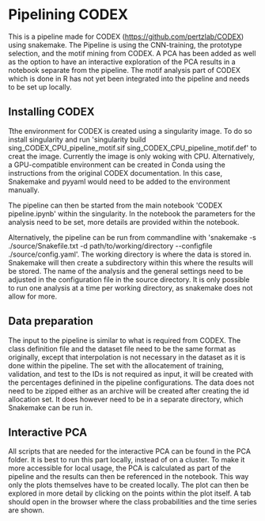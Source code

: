 # Pipelining CODEX

This is a pipeline made for CODEX (https://github.com/pertzlab/CODEX) using snakemake. The Pipeline is using the CNN-training, the prototype selection, and the motif mining from CODEX. A PCA has been added as well as the option to have an interactive exploration of the PCA results in a notebook separate from the pipeline. The motif analysis part of CODEX which is done in R has not yet been integrated into the pipeline and needs to be set up locally. 

## Installing CODEX
Tthe environment for CODEX is created using a singularity image. To do so install singularity and run 'singularity build sing_CODEX_CPU_pipeline_motif.sif sing_CODEX_CPU_pipeline_motif.def' to creat the image. Currently the image is only woking with CPU. Alternatively, a GPU-compatible environment can be created in Conda using the instructions from the original CODEX documentation. In this case, Snakemake and pyyaml would need to be added to the environment manually. 

The pipeline can then be started from the main notebook 'CODEX pipeline.ipynb' within the singularity. In the notebook the parameters for the analysis need to be set, more details are provided within the notebook. 

Alternatively, the pipeline can be run from commandline with 'snakemake -s ./source/Snakefile.txt -d path/to/working/directory --configfile ./source/config.yaml'. The working directory is where the data is stored in. Snakemake will then create a subdirectory within this where the results will be stored. The name of the analysis and the general settings need to be adjusted in the configuration file in the source directory. It is only possible to run one analysis at a time per working directory, as snakemake does not allow for more. 

## Data preparation
The input to the pipeline is similar to what is required from CODEX. The class definition file and the dataset file need to be the same format as originally, except that interpolation is not necessary in the dataset as it is done within the pipeline. The set with the allocatement of training, validation, and test to the IDs is not required as input, it will be created with the percentages definined in the pipeline configurations. The data does not need to be zipped either as an archive will be created after creating the id allocation set. It does however need to be in a separate directory, which Snakemake can be run in. 

## Interactive PCA
All scripts that are needed for the interactive PCA can be found in the PCA folder. It is best to run this part locally, instead of on a cluster. To make it more accessible for local usage, the PCA is calculated as part of the pipeline and the results can then be referenced in the notebook. This way only the plots themselves have to be created locally. The plot can then be explored in more detail by clicking on the points within the plot itself. A tab should open in the browser where the class probabilities and the time series are shown. 



